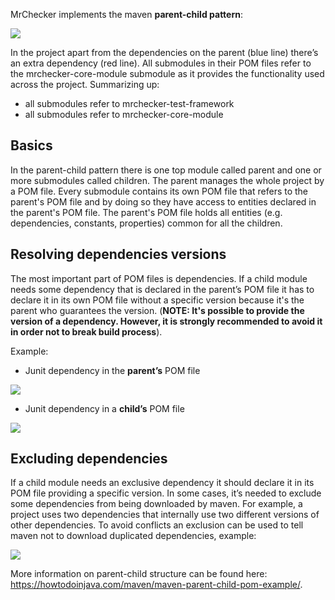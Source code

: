 MrChecker implements the maven **parent-child pattern**:

![](https://raw.githubusercontent.com/wiki/devonfw/devonfw-testing/images/maven_structure/fig1.png)

In the project apart from the dependencies on the parent (blue line) there’s an extra dependency (red line). All submodules in their POM files refer to the mrchecker-core-module submodule as it provides the functionality used across the project. Summarizing up:
* all submodules refer to mrchecker-test-framework
* all submodules refer to mrchecker-core-module


## Basics
In the parent-child pattern there is one top module called parent and one or more submodules called children. The parent manages the whole project by a POM file. Every submodule contains its own POM file that refers to the parent's POM file and by doing so they have access to entities declared in the parent's POM file. The parent's POM file holds all entities (e.g. dependencies, constants, properties) common for all the children. 

## Resolving dependencies versions
The most important part of POM files is dependencies. If a child module needs some dependency that is declared in the parent’s POM file it has to declare it in its own POM file without a specific version because it's the parent who guarantees the version.
(**NOTE: It's possible to provide the version of a dependency. However, it is strongly recommended to avoid it in order not to break build process**).

Example:
* Junit dependency in the **parent’s** POM file

![](https://raw.githubusercontent.com/wiki/devonfw/devonfw-testing/images/maven_structure/fig2.png)
* Junit dependency in a **child’s** POM file

![](https://raw.githubusercontent.com/wiki/devonfw/devonfw-testing/images/maven_structure/fig3.png)

## Excluding dependencies
If a child module needs an exclusive dependency it should declare it in its POM file providing a specific version.
In some cases, it’s needed to exclude some dependencies from being downloaded by maven. For example, a project uses two dependencies that internally use two different versions of other dependencies. To avoid conflicts an exclusion can be used to tell maven not to download duplicated dependencies, example:

![](https://raw.githubusercontent.com/wiki/devonfw/devonfw-testing/images/maven_structure/fig4.png)

More information on parent-child structure can be found here: https://howtodoinjava.com/maven/maven-parent-child-pom-example/.



